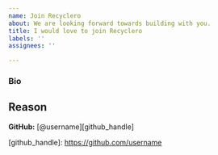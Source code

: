 ```yaml
---
name: Join Recyclero
about: We are looking forward towards building with you.
title: I would love to join Recyclero
labels: ''
assignees: ''

---
```


### Bio

<!-- Introduce yourself and your background -->

## Reason

<!-- Why do you want to join us? -->

**GitHub:** [@username][github_handle]

[github_handle]: https://github.com/username <!-- Your GitHub Profile URL -->
